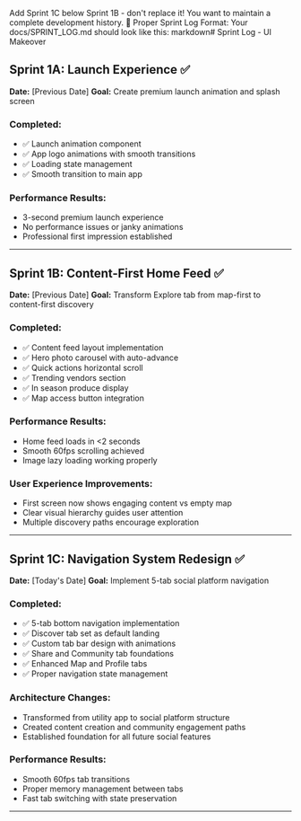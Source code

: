 Add Sprint 1C below Sprint 1B - don't replace it! You want to maintain a complete development history.
📝 Proper Sprint Log Format:
Your docs/SPRINT_LOG.md should look like this:
markdown# Sprint Log - UI Makeover

## Sprint 1A: Launch Experience ✅
**Date:** [Previous Date]
**Goal:** Create premium launch animation and splash screen

### Completed:
- ✅ Launch animation component
- ✅ App logo animations with smooth transitions
- ✅ Loading state management
- ✅ Smooth transition to main app

### Performance Results:
- 3-second premium launch experience
- No performance issues or janky animations
- Professional first impression established

---

## Sprint 1B: Content-First Home Feed ✅
**Date:** [Previous Date]
**Goal:** Transform Explore tab from map-first to content-first discovery

### Completed:
- ✅ Content feed layout implementation
- ✅ Hero photo carousel with auto-advance
- ✅ Quick actions horizontal scroll
- ✅ Trending vendors section
- ✅ In season produce display
- ✅ Map access button integration

### Performance Results:
- Home feed loads in <2 seconds
- Smooth 60fps scrolling achieved
- Image lazy loading working properly

### User Experience Improvements:
- First screen now shows engaging content vs empty map
- Clear visual hierarchy guides user attention
- Multiple discovery paths encourage exploration

---

## Sprint 1C: Navigation System Redesign ✅
**Date:** [Today's Date]
**Goal:** Implement 5-tab social platform navigation

### Completed:
- ✅ 5-tab bottom navigation implementation
- ✅ Discover tab set as default landing
- ✅ Custom tab bar design with animations
- ✅ Share and Community tab foundations
- ✅ Enhanced Map and Profile tabs
- ✅ Proper navigation state management

### Architecture Changes:
- Transformed from utility app to social platform structure
- Created content creation and community engagement paths
- Established foundation for all future social features

### Performance Results:
- Smooth 60fps tab transitions
- Proper memory management between tabs
- Fast tab switching with state preservation

---
